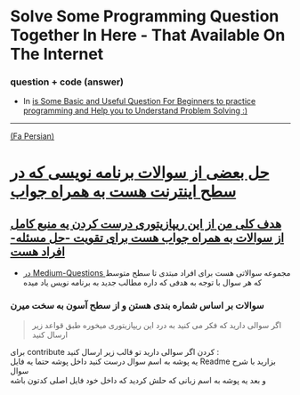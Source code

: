 # Solve Some Programming Question Together In Here - That Available On The Internet
### question + code (answer)

- In <a href='./Medium-Questions' >   is Some Basic and Useful Question For Beginners to practice programming and Help you to Understand Problem Solving :) 






-------
(Fa Persian)
# حل بعضی از سوالات برنامه نویسی که در سطح اینترنت هست به همراه جواب
## هدف کلی من از این ریپازیتوری درست کردن یه منبع کامل از سوالات به همراه جواب هست برای تقویت -حل مسئله- افراد هست

- در <a href='./Medium-Questions' >Medium-Questions </a> مجموعه سوالاتی هست برای افراد مبتدی تا سطح متوسط که هر سوال با توجه به هدفی که داره مطالب جدید  به برنامه نویس یاد میده


### سوالات بر اساس شماره بندی هستن و از سطح آسون به سخت میرن

 > اگر سوالی دارید که فکر می کنید به درد این ریپازیتوری میخوره طبق قواعد زیر ارسال کنید 



برای contribute کردن اگر سوالی دارید تو قالب زیر ارسال کنید :
<br>
یه پوشه به اسم سوال درست کنید داخل پوشه حتما یه فایل Readme  بزارید با شرح سوال 
<br> 
و بعد یه پوشه به اسم زبانی که حلش کردید که داخل خود فایل اصلی کدتون باشه 
